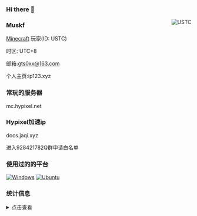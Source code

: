 ### Hi there 👋
<!--suppress HtmlDeprecatedAttribute -->
<img align="right" src="https://mc-heads.net/head/USTC" alt="USTC">

### Muskf

[Minecraft](https://www.minecraft.net/) 玩家(ID: USTC)

时区: UTC+8

邮箱:gts0xx@163.com

个人主页:ip123.xyz

### 常玩的服务器
mc.hypixel.net

### Hypixel加速ip
docs.jaqi.xyz

进入928421782Q群申请白名单

### 使用过的的平台

[![Windows](https://img.shields.io/badge/-Windows-black?logo=Windows&logoColor=fff)](https://www.microsoft.com/zh-cn/windows)
[![Ubuntu](https://img.shields.io/badge/-Ubuntu-black?logo=Ubuntu&logoColor=fff)](https://ubuntu.com/)

### 统计信息

<details>
  <summary>点击查看</summary>

![4o4E's GitHub stats](https://github-readme-stats.vercel.app/api?username=muskf&show_icons=true&count_private=true&theme=tokyonight)


[![GitHub Streak](https://github-readme-streak-stats.herokuapp.com/?user=muskf&theme=radical&date_format=%5BY.%5Dn.j&locale=zh)](https://git.io/streak-stats)


</details>
